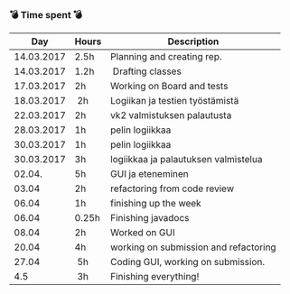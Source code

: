 ### :bomb: Time spent :bomb: 
Day | Hours | Description
--------------- | ----- | ------
14.03.2017 | 2.5h | Planning and creating rep.
14.03.2017 | 1.2h | Drafting classes 
17.03.2017 | 2h | Working on Board and tests
18.03.2017 | 2h | Logiikan ja testien työstämistä 
22.03.2017 | 2h | vk2 valmistuksen palautusta
28.03.2017 | 1h | pelin logiikkaa
30.03.2017 | 1h | pelin logiikkaa
30.03.2017 | 3h | logiikkaa ja palautuksen valmistelua
02.04.     | 5h | GUI ja eteneminen
03.04      | 2h | refactoring from code review 
06.04      | 1h | finishing up the week
06.04      | 0.25h| Finishing javadocs
08.04      |2h| Worked on GUI
20.04      | 4h| working on submission and refactoring 
27.04 | 5h| Coding GUI, working on submission. 
4.5 | 3h | Finishing everything!
